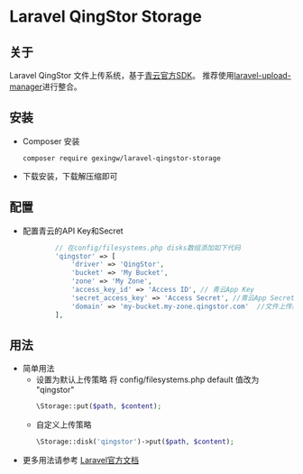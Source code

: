 # Laravel QingStor Storage

## 关于
Laravel QingStor 文件上传系统，基于<a href="https://github.com/yunify/qingstor-sdk-php">青云官方SDK</a>。
推荐使用<a href="https://github.com/zgldh/laravel-upload-manager">laravel-upload-manager</a>进行整合。

## 安装
- Composer 安装
    ```
    composer require gexingw/laravel-qingstor-storage
    ```
- 下载安装，下载解压缩即可

## 配置

- 配置青云的API Key和Secret
   
    ```php
            // 在config/filesystems.php disks数组添加如下代码
            'qingstor' => [
                'driver' => 'QingStor',
                'bucket' => 'My Bucket',
                'zone' => 'My Zone',
                'access_key_id' => 'Access ID', // 青云App Key
                'secret_access_key' => 'Access Secret', //青云App Secret
                'domain' => 'my-bucket.my-zone.qingstor.com'  //文件上传后的访问链接
            ],
    ```

## 用法
   - 简单用法
        - 设置为默认上传策略
            将 config/filesystems.php default 值改为 "qingstor"
            ```php
            \Storage::put($path, $content);
            ```
        - 自定义上传策略
            ```php
            \Storage::disk('qingstor')->put($path, $content);
            ```
   - 更多用法请参考 <a href="https://laravel.com/docs/5.5/filesystem">Laravel官方文档</a>

